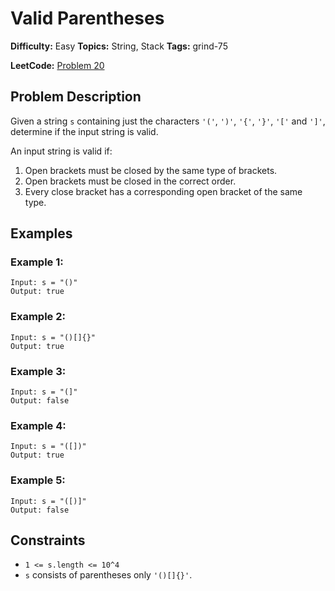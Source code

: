 # Valid Parentheses

**Difficulty:** Easy
**Topics:** String, Stack
**Tags:** grind-75

**LeetCode:** [Problem 20](https://leetcode.com/problems/valid-parentheses/description/)

## Problem Description

Given a string `s` containing just the characters `'('`, `')'`, `'{'`, `'}'`, `'['` and `']'`, determine if the input string is valid.

An input string is valid if:

1. Open brackets must be closed by the same type of brackets.
2. Open brackets must be closed in the correct order.
3. Every close bracket has a corresponding open bracket of the same type.

## Examples

### Example 1:

```
Input: s = "()"
Output: true
```

### Example 2:

```
Input: s = "()[]{}"
Output: true
```

### Example 3:

```
Input: s = "(]"
Output: false
```

### Example 4:

```
Input: s = "([])"
Output: true
```

### Example 5:

```
Input: s = "([)]"
Output: false
```

## Constraints

- `1 <= s.length <= 10^4`
- `s` consists of parentheses only `'()[]{}'`.
